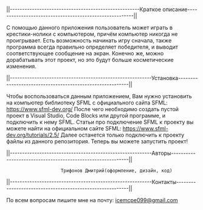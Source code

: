 ||-----------------------------------------------------Краткое описание--------------------------------------------------------||

С помощью данного приложения пользователь может играть в крестики-нолики с компьютером, причём компьютер никогда не проигрывает.
Есть возможность начинать игру сначала, также программа всегда правильно определяет победителя, и выводит соответствующее
сообщение на экран.
Конечно же, можно дорабатывать этот проект, но это будут больше косметические изменения.

||----------------------------------------------------------Установка----------------------------------------------------------||

Чтобы воспользоваться данным приложением, Вам нужно установить на компьютер библиотеку SFML с официального сайта SFML:
https://www.sfml-dev.org/
После чего необходимо создать пустой проект в Visual Studio, Code Blocks или другой программе, и подключить к нему SFML.
Статьи про подключение SFML к проекту вы можете найти на официальном сайте SFML:
https://www.sfml-dev.org/tutorials/2.5/
Далее останется только подключить к проекту файлы из данного репозитория. 
Теперь вы можете запустить проект!

||----------------------------------------------------------Авторы------------------------------------------------------------||

						Трифонов Дмитрий(оформление, дизайн, код)




||----------------------------------------------------------Контакты----------------------------------------------------------||

По всем вопросам пишите мне на почту: icemcpe099@gmail.com
